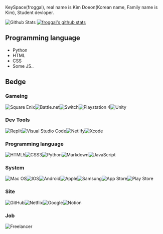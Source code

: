 KeySpace(froggal), real name is Kim Doeon(Korean name, Family name is Kim), Student devloper.

![Github Stats](https://github-readme-stats.vercel.app/api?username=froggal&show_icons=true)
[![froggal's github stats](https://github-readme-stats.vercel.app/api/top-langs/?username=froggal&show_icons=true&hide_border=true&title_color=004386&icon_color=004386&layout=compact)](https://github.com/froggal)


## Programming language
* Python
* HTML
* CSS
* Some JS..

## Bedge
### Gameing
![Square Enix](https://img.shields.io/badge/SquareEnix-%23ED1C24.svg?style=for-the-badge&logo=SquareEnix&logoColor=white)![Battle.net](https://img.shields.io/badge/battle.net-%2300AEFF.svg?style=for-the-badge&logo=battle.net&logoColor=white)![Switch](https://img.shields.io/badge/Switch-E60012?style=for-the-badge&logo=nintendo-switch&logoColor=white)![Playstation 4](https://img.shields.io/badge/Playstation%204-003791?style=for-the-badge&logo=playstation-4&logoColor=white)![Unity](https://img.shields.io/badge/unity-%23000000.svg?style=for-the-badge&logo=unity&logoColor=white)
### Dev Tools
![Replit](https://img.shields.io/badge/Replit-DD1200?style=for-the-badge&logo=Replit&logoColor=white)![Visual Studio Code](https://img.shields.io/badge/Visual%20Studio%20Code-0078d7.svg?style=for-the-badge&logo=visual-studio-code&logoColor=white)![Netlify](https://img.shields.io/badge/netlify-%23000000.svg?style=for-the-badge&logo=netlify&logoColor=#00C7B7)![Xcode](https://img.shields.io/badge/Xcode-007ACC?style=for-the-badge&logo=Xcode&logoColor=white)
### Programming language
![HTML5](https://img.shields.io/badge/html5-%23E34F26.svg?style=for-the-badge&logo=html5&logoColor=white)![CSS3](https://img.shields.io/badge/css3-%231572B6.svg?style)![Python](https://img.shields.io/badge/python-3670A0?style=for-the-badge&logo=python&logoColor=ffdd54)![Markdown](https://img.shields.io/badge/markdown-%23000000.svg?style=for-the-badge&logo=markdown&logoColor=white)![JavaScript](https://img.shields.io/badge/javascript-%23323330.svg?style=for-the-badge&logo=javascript&logoColor=%23F7DF1E)
### System
![Mac OS](https://img.shields.io/badge/mac%20os-000000?style=for-the-badge&logo=macos&logoColor=F0F0F0)![IOS](https://img.shields.io/badge/iOS-000000?style=for-the-badge&logo=ios&logoColor=white)![Android](https://img.shields.io/badge/Android-3DDC84?style=for-the-badge&logo=android&logoColor=white)![Apple](https://img.shields.io/badge/Apple-%23000000.svg?style=for-the-badge&logo=apple&logoColor=white)![Samsung](https://img.shields.io/badge/Samsung-%231428A0.svg?style=for-the-badge&logo=samsung&logoColor=white)![App Store](https://img.shields.io/badge/App_Store-0D96F6?style=for-the-badge&logo=app-store&logoColor=white)![Play Store](https://img.shields.io/badge/Google_Play-414141?style=for-the-badge&logo=google-play&logoColor=white)
### Site
![GitHub](https://img.shields.io/badge/github-%23121011.svg?style=for-the-badge&logo=github&logoColor=white)![Netflix](https://img.shields.io/badge/Netflix-E50914?style=for-the-badge&logo=netflix&logoColor=white)![Google](https://img.shields.io/badge/google-4285F4?style=for-the-badge&logo=google&logoColor=white)![Notion](https://img.shields.io/badge/Notion-%23000000.svg?style=for-the-badge&logo=notion&logoColor=white)
### Job
![Freelancer](https://img.shields.io/badge/Freelancer-29B2FE?style=for-the-badge&logo=Freelancer&logoColor=white)
